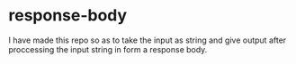 # response-body
I have made this repo so as to take the input as string and give output after proccessing the input string in form a response body.
